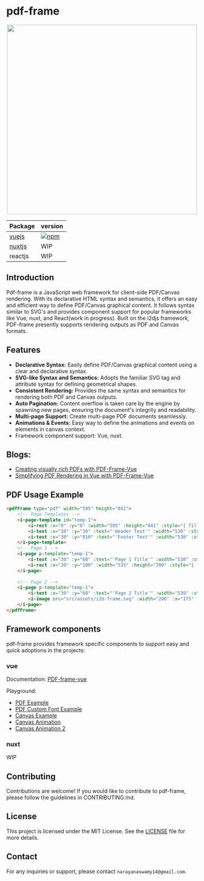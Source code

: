 # pdf-frame


<p align="center">
  <img src="https://github.com/I2Djs/pdf-frame/blob/main/assets/pdf-frame.svg?raw=true" width=500>
</p>

| Package | version |
| --- | --- |
| [vuejs](https://github.com/I2Djs/pdf-frame/tree/main/packages/pdf-frame-vue) | [![npm](https://img.shields.io/npm/v/@i2d/pdf-frame-vue.svg)](https://www.npmjs.com/package/@i2d/pdf-frame-vue) |
| [nuxtjs](https://github.com/I2Djs/pdf-frame/tree/main/packages/pdf-frame-nuxt) | WIP |
| reactjs | WIP |

## Introduction

Pdf-frame is a JavaScript web framework for client-side PDF/Canvas rendering. With its declarative HTML syntax and semantics, it offers an easy and efficient way to define PDF/Canvas graphical content. It follows syntax similar to SVG's and provides component support for popular frameworks like Vue, nuxt, and React(work in progress). Built on the i2djs framework, PDF-frame presently supports rendering outputs as PDF and Canvas formats.

## Features

* **Declarative Syntax:** Easily define PDF/Canvas graphical content using a clear and declarative syntax.
* **SVG-like Syntax and Semantics:** Adopts the familiar SVG tag and attribute syntax for defining geometrical shapes.
* **Consistent Rendering:** Provides the same syntax and semantics for rendering both PDF and Canvas outputs.
* **Auto Pagination:** Content overflow is taken care by the engine by spawning new pages, ensuring the document's integrity and readability.
* **Multi-page Support:** Create multi-page PDF documents seamlessly.
* **Animations & Events:** Easy way to define the animations and events on elements in canvas context.
* Framework component support: Vue, nuxt.

## Blogs:
  * [Creating visually rich PDFs with PDF-Frame-Vue](https://nswamy14.hashnode.dev/creating-visually-rich-pdfs-with-pdf-frame-vue)
  * [Simplifying PDF Rendering in Vue with PDF-Frame-Vue](https://nswamy14.hashnode.dev/pdf-rendering-made-easy-with-pdf-frame-vue)

## PDF Usage Example
```html
<pdfFrame type="pdf" width="595" height="841">
    <!-- Page Templates -->
    <i-page-template id="temp-1">
        <i-rect :x="0" :y="0" :width="595" :height="841" :style="{ fillStyle:'#ffffff' }"></i-rect>
        <i-text :x="30" :y="30" :text="'Header Text'" :width="530" :style="{font: '15px Arial'}"></i-text>
        <i-text :x="30" :y="810" :text="'Footer Text'" :width="530" :style="{font: '15px Arial'}"></i-text>
    </i-page-template>
    <!-- Page 1 -->
    <i-page p-template="temp-1">
        <i-text :x="30" :y="60" :text="'Page 1 Title'" :width="530" :style="{font: '25px Arial', align: 'center'}"></i-text>
        <i-rect :x="30" :y="100" :width="535" :height="700" :style="{ fillStyle:'#f0f0f0' }"></i-rect>
    </i-page>
    
    <!-- Page 2 -->
    <i-page p-template="temp-1">
        <i-text :x="30" :y="60" :text="'Page 2 Title'" :width="530" :style="{font: '25px Arial', align: 'center'}"></i-text>
        <i-image src="src/assets/i2d-frame.svg" :width="200" :x="175" :y="100"></i-image>
    </i-page> 
</pdfFrame>
```

## Framework components

pdf-frame provides framework specific components to support easy and quick adoptions in the projects:

 ### vue
 
  Documentation: [PDF-frame-vue](https://github.com/I2Djs/pdf-frame/wiki/pdf%E2%80%90frame%E2%80%90vue)
  
  Playground:
  * [PDF Example](https://stackblitz.com/edit/pdf-frame-vuejs?embed=1&file=src%2FApp.vue)
  * [PDF Custom Font Example](https://stackblitz.com/edit/pdf-frame-vuejs-67yqev)
  * [Canvas Example](https://stackblitz.com/edit/pdf-frame-vuejs-canvas?embed=1&file=src%2FApp.vue)
  * [Canvas Animation](https://stackblitz.com/edit/pdf-frame-vuejs-canvas-qp1rhy?file=src%2FApp.vue)
  * [Canvas Animation 2](https://stackblitz.com/edit/pdf-frame-vuejs-canvas-ragz9p?file=src%2FApp.vue)
       
  

  ### nuxt

  WIP
  

## Contributing
Contributions are welcome! If you would like to contribute to pdf-frame, please follow the guidelines in CONTRIBUTING.md.

## License
This project is licensed under the MIT License. See the [LICENSE](https://raw.githubusercontent.com/I2Djs/pdf-frame/main/LICENSE) file for more details.

## Contact
For any inquiries or support, please contact `narayanaswamy14@gmail.com`.
